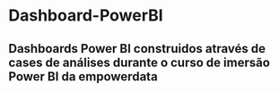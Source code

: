 # Dashboard-PowerBI
## Dashboards Power BI construidos através de cases de análises durante o curso de imersão Power BI da empowerdata
